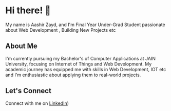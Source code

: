 
# Hi there! 👋

My name is Aashir Zayd, and I'm Final Year Under-Grad Student passionate about Web Development , Building New Projects etc

## About Me

I'm currently pursuing my Bachelor's of Computer Applications at JAIN University, focusing on Internet of Things and Web Development.
My academic journey has equipped me with skills in Web Development, IOT etc and I'm enthusiastic about applying them to real-world projects.
## Let's Connect

Connect with me on [LinkedIn](https://www.linkedin.com/in/aashir-zayd-b28136275/))


<!---
AashirZayd/AashirZayd is a ✨ special ✨ repository because its `README.md` (this file) appears on your GitHub profile.
You can click the Preview link to take a look at your changes.
--->
